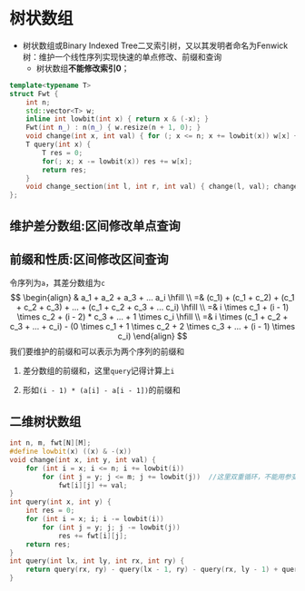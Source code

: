 # 树状数组

+ 树状数组或Binary Indexed Tree二叉索引树，又以其发明者命名为Fenwick树：维护一个线性序列实现快速的单点修改、前缀和查询
  + 树状数组**不能修改索引0**；


```c++
template<typename T>
struct Fwt {
    int n;
    std::vector<T> w;
    inline int lowbit(int x) { return x & (-x); }
    Fwt(int n_) : n(n_) { w.resize(n + 1, 0); }
    void change(int x, int val) { for (; x <= n; x += lowbit(x)) w[x] += val; }
    T query(int x) {
        T res = 0;
        for(; x; x -= lowbit(x)) res += w[x];
        return res;
    }
    void change_section(int l, int r, int val) { change(l, val); change(r + 1, -val); }
};
```

## 维护差分数组:区间修改单点查询

## 前缀和性质:区间修改区间查询

令序列为`a`，其差分数组为`c`
$$
\begin{align}
& a_1   + a_2 + a_3 + ... a_i \hfill \\
=& (c_1) + (c_1 + c_2) + (c_1 + c_2 + c_3) + ... + (c_1 + c_2 + c_3 + ... c_i) \hfill \\
=& i \times c_1 + (i - 1) \times c_2 + (i - 2) * c_3 + ... + 1 \times c_i \hfill \\
=& i \times (c_1 + c_2 + c_3 + ... + c_i) - (0 \times c_1 + 1 \times c_2 + 2 \times c_3 + ... + (i - 1) \times c_i)
\end{align}
$$
我们要维护的前缀和可以表示为两个序列的前缀和

1. 差分数组的前缀和，这里`query`记得计算上`i`

2. 形如`(i - 1) * (a[i] - a[i - 1])`的前缀和

## 二维树状数组

```c++
int n, m, fwt[N][M];
#define lowbit(x) ((x) & -(x))
void change(int x, int y, int val) {
    for (int i = x; i <= n; i += lowbit(i))
        for (int j = y; j <= m; j += lowbit(j))  //这里双重循环，不能用参变量直接来了
            fwt[i][j] += val;
}
int query(int x, int y) {
    int res = 0;
    for (int i = x; i; i -= lowbit(i))
        for (int j = y; j; j -= lowbit(j))
            res += fwt[i][j];
	return res;
}
int query(int lx, int ly, int rx, int ry) {
    return query(rx, ry) - query(lx - 1, ry) - query(rx, ly - 1) + query(lx - 1, ly - 1);
}
```
